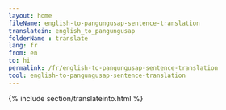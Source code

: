 ```yaml
---
layout: home
fileName: english-to-pangungusap-sentence-translation
translatein: english_to_pangungusap
folderName : translate
lang: fr
from: en
to: hi
permalink: /fr/english-to-pangungusap-sentence-translation
tool: english-to-pangungusap-sentence-translation
---
```

{% include section/translateinto.html %}